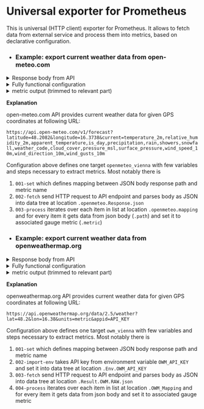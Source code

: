# Universal exporter for Prometheus

This is universal (HTTP client) exporter for Prometheus.
It allows to fetch data from external service and process them into metrics, based on declarative configuration.

- ### Example: export current weather data from open-meteo.com

<details>
<summary>Response body from API</summary>

```json
{
  "latitude": 48.2,
  "longitude": 16.38,
  "generationtime_ms": 0.10216236114501953,
  "utc_offset_seconds": 0,
  "timezone": "GMT",
  "timezone_abbreviation": "GMT",
  "elevation": 179.0,
  "current_units": {
    "time": "iso8601",
    "interval": "seconds",
    "temperature_2m": "°C",
    "relative_humidity_2m": "%",
    "apparent_temperature": "°C",
    "is_day": "",
    "precipitation": "mm",
    "rain": "mm",
    "showers": "mm",
    "snowfall": "cm",
    "weather_code": "wmo code",
    "cloud_cover": "%",
    "pressure_msl": "hPa",
    "surface_pressure": "hPa",
    "wind_speed_10m": "km/h",
    "wind_direction_10m": "°",
    "wind_gusts_10m": "km/h"
  },
  "current": {
    "time": "2025-05-23T05:45",
    "interval": 900,
    "temperature_2m": 10.5,
    "relative_humidity_2m": 52,
    "apparent_temperature": 6.7,
    "is_day": 1,
    "precipitation": 0.00,
    "rain": 0.00,
    "showers": 0.00,
    "snowfall": 0.00,
    "weather_code": 2,
    "cloud_cover": 48,
    "pressure_msl": 1014.7,
    "surface_pressure": 993.1,
    "wind_speed_10m": 12.7,
    "wind_direction_10m": 331,
    "wind_gusts_10m": 30.2
  }
}
```
</details>

<details>
<summary>Fully functional configuration</summary>

[see also](examples/config-openmeteo.yaml)

```yaml
---
metrics:
  openmeteo_current_apparent_temperature:
    help: Current temperature feel like
    labels:
      - location
  openmeteo_current_cloud_cover:
    help: Total cloud cover as an area fraction
    labels:
      - location
  openmeteo_current_precipitation:
    help: Probability of precipitation
    labels:
      - location
  openmeteo_current_pressure_msl:
    help: Atmospheric air pressure reduced to mean sea level
    labels:
      - location
  openmeteo_current_rain:
    help: Rain from large scale weather systems
    labels:
      - location
  openmeteo_current_relative_humidity:
    help: Relative humidity
    labels:
      - location
  openmeteo_current_showers:
    help: Showers from convective precipitation
    labels:
      - location
  openmeteo_current_snowfall:
    help: Snowfall
    labels:
      - location
  openmeteo_current_surface_pressure:
    help: Atmospheric air pressure at surface
    labels:
      - location
  openmeteo_current_temperature:
    help: Current temperature
    labels:
      - location
  openmeteo_current_wind_dir:
    help: current wind direction
    labels:
      - location
  openmeteo_current_wind_gusts:
    help: Wind gusts at 10 meters above ground
    labels:
      - location
  openmeteo_current_wind_speed:
    help: Current wind speed.
    labels:
      - location
targets:
  openmeteo_vienna:
    steps:
      001-set:
        order: 1
        set:
          data:
            openmeteo:
              mapping:
                - path: current.apparent_temperature
                  metric: openmeteo_current_apparent_temperature
                - path: current.cloud_cover
                  metric: openmeteo_current_cloud_cover
                - path: current.precipitation
                  metric: openmeteo_current_precipitation
                - path: current.pressure_msl
                  metric: openmeteo_current_pressure_msl
                - path: current.rain
                  metric: openmeteo_current_rain
                - path: current.relative_humidity_2m
                  metric: openmeteo_current_relative_humidity
                - path: current.showers
                  metric: openmeteo_current_showers
                - path: current.snowfall
                  metric: openmeteo_current_snowfall
                - path: current.pressure_msl
                  metric: openmeteo_current_surface_pressure
                - path: current.temperature_2m
                  metric: openmeteo_current_temperature
                - path: current.wind_direction_10m
                  metric: openmeteo_current_wind_dir
                - path: current.wind_gusts_10m
                  metric: openmeteo_current_wind_gusts
                - path: current.wind_speed_10m
                  metric: openmeteo_current_wind_speed
      002-fetch:
        order: 2
        ext:
          function: http_fetch
          args:
            url: https://api.open-meteo.com/v1/forecast?latitude={{ .vars.latitude }}&longitude={{ .vars.longitude }}&current=temperature_2m,relative_humidity_2m,apparent_temperature,is_day,precipitation,rain,showers,snowfall,weather_code,cloud_cover,pressure_msl,surface_pressure,wind_speed_10m,wind_direction_10m,wind_gusts_10m
            headers:
              accept: application/json
            storeTo: openmeteo.Response
            parseJson: true
      003-process:
        order: 3
        forEach:
          query: openmeteo.mapping
          action:
            steps:
              01-set-metric:
                order: 1
                ext:
                  function: prom_gauge
                  args:
                    value: '{{ printf "{{ .openmeteo.Response.json.%s }}" .forEach.path }}'
                    ref: '{{ .forEach.metric }}'
                    labels:
                      - '{{ .vars.locationLabel }}'

vars:
  locationLabel: Vienna
  latitude: 48.20
  longitude: 16.37

```

</details>

<details>
<summary>metric output (trimmed to relevant part)</summary>

```openmetric
# HELP openmeteo_current_apparent_temperature Current temperature feel like
# TYPE openmeteo_current_apparent_temperature gauge
openmeteo_current_apparent_temperature{location="Vienna"} 12.3
# HELP openmeteo_current_cloud_cover Total cloud cover as an area fraction
# TYPE openmeteo_current_cloud_cover gauge
openmeteo_current_cloud_cover{location="Vienna"} 100
# HELP openmeteo_current_precipitation Probability of precipitation
# TYPE openmeteo_current_precipitation gauge
openmeteo_current_precipitation{location="Vienna"} 0
# HELP openmeteo_current_pressure_msl Atmospheric air pressure reduced to mean sea level
# TYPE openmeteo_current_pressure_msl gauge
openmeteo_current_pressure_msl{location="Vienna"} 1014
# HELP openmeteo_current_rain Rain from large scale weather systems
# TYPE openmeteo_current_rain gauge
openmeteo_current_rain{location="Vienna"} 0
# HELP openmeteo_current_relative_humidity Relative humidity
# TYPE openmeteo_current_relative_humidity gauge
openmeteo_current_relative_humidity{location="Vienna"} 33
# HELP openmeteo_current_showers Showers from convective precipitation
# TYPE openmeteo_current_showers gauge
openmeteo_current_showers{location="Vienna"} 0
# HELP openmeteo_current_snowfall Snowfall
# TYPE openmeteo_current_snowfall gauge
openmeteo_current_snowfall{location="Vienna"} 0
# HELP openmeteo_current_surface_pressure Atmospheric air pressure at surface
# TYPE openmeteo_current_surface_pressure gauge
openmeteo_current_surface_pressure{location="Vienna"} 1014
# HELP openmeteo_current_temperature Current temperature
# TYPE openmeteo_current_temperature gauge
openmeteo_current_temperature{location="Vienna"} 16
# HELP openmeteo_current_wind_dir current wind direction
# TYPE openmeteo_current_wind_dir gauge
openmeteo_current_wind_dir{location="Vienna"} 319
# HELP openmeteo_current_wind_gusts Wind gusts at 10 meters above ground
# TYPE openmeteo_current_wind_gusts gauge
openmeteo_current_wind_gusts{location="Vienna"} 23.8
# HELP openmeteo_current_wind_speed Current wind speed.
# TYPE openmeteo_current_wind_speed gauge
openmeteo_current_wind_speed{location="Vienna"} 10.5
```

</details>

**Explanation**

open-meteo.com API provides current weather data for given GPS coordinates at following URL:

`https://api.open-meteo.com/v1/forecast?latitude=48.2082&longitude=16.3738&current=temperature_2m,relative_humidity_2m,apparent_temperature,is_day,precipitation,rain,showers,snowfall,weather_code,cloud_cover,pressure_msl,surface_pressure,wind_speed_10m,wind_direction_10m,wind_gusts_10m`

Configuration above defines one target `openmeteo_vienna` with few variables and steps necessary to extract metrics.
Most notably there is

1. `001-set` which defines mapping between JSON body response path and metric name
2. `002-fetch` send HTTP request to API endpoint and parses body as JSON into data tree at location `.openmeteo.Response.json`
3. `003-process` iterates over each item in list at location `.openmeteo.mapping` and for every item it gets data from json body (`.path`) and set it to associated gauge metric (`.metric`)


- ### Example: export current weather data from openweathermap.org

<details>
<summary>Response body from API</summary>

```json
{
  "coord": {
    "lon": 16.3738,
    "lat": 48.2082
  },
  "weather": [
    {
      "id": 804,
      "main": "Clouds",
      "description": "overcast clouds",
      "icon": "04n"
    }
  ],
  "base": "stations",
  "main": {
    "temp": 14.27,
    "feels_like": 13.79,
    "temp_min": 12.21,
    "temp_max": 14.96,
    "pressure": 1008,
    "humidity": 78,
    "sea_level": 1008,
    "grnd_level": 982
  },
  "visibility": 10000,
  "wind": {
    "speed": 2.06,
    "deg": 10
  },
  "clouds": {
    "all": 100
  },
  "dt": 1746390531,
  "sys": {
    "type": 2,
    "id": 2037452,
    "country": "AT",
    "sunrise": 1746329452,
    "sunset": 1746382296
  },
  "timezone": 7200,
  "id": 2761369,
  "name": "Vienna",
  "cod": 200
}

```
</details>

<details>
<summary>Fully functional configuration</summary>

[see also](examples/config-owm.yaml)

_Note you need to define environment variable `OWM_API_KEY` with actual API key_

```yaml
---
metrics:
  owm_current_humidity:
    help: Current humidity
    labels:
      - location
  owm_current_pressure:
    help: Current atmospheric pressure
    labels:
      - location
  owm_current_temperature:
    help: Current temperature
    labels:
      - location
  owm_current_temperature_feel:
    help: Current temperature feel like
    labels:
      - location
  owm_current_temperature_min:
    help: Minimal currently observed temperature
    labels:
      - location
  owm_current_temperature_max:
    help: Maximal currently observed temperature
    labels:
      - location
  owm_current_wind_direction:
    help:
    labels:
      - location
  owm_current_wind_speed:
    labels:
      - location
  owm_exporter_api_requests:
    labels:
      - location
  owm_exporter_scrapes_total:
    help: Total number of times OWM was scraped for metrics.
    labels:
      - location
targets:
  owm_vienna:
    vars:
      locationLabel: Vienna
      latitude: 48.20
      longitude: 16.37

    steps:
      001-set:
        order: 1
        set:
          data:
            OWM_Mapping:
              - path: main.temp
                metric: owm_current_temperature
              - path: main.feels_like
                metric: owm_current_temperature_feel
              - path: main.temp_min
                metric: owm_current_temperature_min
              - path: main.temp_max
                metric: owm_current_temperature_max
              - path: main.pressure
                metric: owm_current_pressure
              - path: main.humidity
                metric: owm_current_humidity
              - path: wind.speed
                metric: owm_current_wind_speed
              - path: wind.deg
                metric: owm_current_wind_direction
      002-import-env:
        order: 2
        env:
          include: OWM_API_KEY
      003-fetch:
        order: 3
        ext:
          function: http_fetch
          args:
            url: https://api.openweathermap.org/data/2.5/weather?lat={{ .vars.latitude }}&lon={{ .vars.longitude }}&units=metric&appid={{ .Env.OWM_API_KEY }}
            headers:
              accept: application/json
            storeTo: Result.OWM.RAW
            parseJson: true
      004-process:
        order: 4
        forEach:
          query: OWM_Mapping
          action:
            steps:
              01-set-metric:
                order: 1
                ext:
                  function: prom_gauge
                  args:
                    value: '{{ printf "{{ .Result.OWM.RAW.json.%s }}" .forEach.path }}'
                    ref: '{{ .forEach.metric }}'
                    labels:
                      - '{{ .vars.locationLabel }}'

```

</details>

<details>
<summary>metric output (trimmed to relevant part)</summary>

```openmetric
# HELP owm_current_humidity Current humidity
# TYPE owm_current_humidity gauge
owm_current_humidity{location="Vienna"} 90
# HELP owm_current_pressure Current atmospheric pressure
# TYPE owm_current_pressure gauge
owm_current_pressure{location="Vienna"} 1007
# HELP owm_current_temperature Current temperature
# TYPE owm_current_temperature gauge
owm_current_temperature{location="Vienna"} 12.61
# HELP owm_current_temperature_feel Current temperature feel like
# TYPE owm_current_temperature_feel gauge
owm_current_temperature_feel{location="Vienna"} 12.28
# HELP owm_current_temperature_max Maximal currently observed temperature
# TYPE owm_current_temperature_max gauge
owm_current_temperature_max{location="Vienna"} 14.34
# HELP owm_current_temperature_min Minimal currently observed temperature
# TYPE owm_current_temperature_min gauge
owm_current_temperature_min{location="Vienna"} 11
# HELP owm_current_wind_direction
# TYPE owm_current_wind_direction gauge
owm_current_wind_direction{location="Vienna"} 170
# HELP owm_current_wind_speed
# TYPE owm_current_wind_speed gauge
owm_current_wind_speed{location="Vienna"} 2.57
# HELP process_cpu_seconds_total Total user and system CPU time spent in seconds.
# TYPE process_cpu_seconds_total counter
```

</details>

**Explanation**

openweathermap.org API provides current weather data for given GPS coordinates at following URL:

`https://api.openweathermap.org/data/2.5/weather?lat=48.2&lon=16.38&units=metric&appid=API_KEY`

Configuration above defines one target `owm_vienna` with few variables and steps necessary to extract metrics.
Most notably there is

1. `001-set` which defines mapping between JSON body response path and metric name
2. `002-import-env` takes API key from environment variable `OWM_API_KEY` and set it into data tree at location `.Env.OWM_API_KEY`
3. `003-fetch` send HTTP request to API endpoint and parses body as JSON into data tree at location `.Result.OWM.RAW.json`
4. `004-process` iterates over each item in list at location `.OWM_Mapping` and for every item it gets data from json body and set it to associated gauge metric
